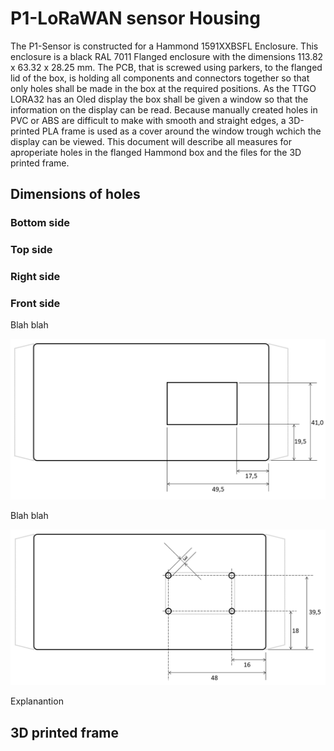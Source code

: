 # P1-LoRaWAN sensor Housing
The P1-Sensor is constructed for a Hammond 1591XXBSFL Enclosure. This enclosure is a black RAL 7011 Flanged enclosure with the dimensions 113.82 x 63.32 x 28.25 mm.
The PCB, that is screwed using parkers, to the flanged lid of the box, is holding all components and connectors together so that only holes shall be made in the box at the required positions.
As the TTGO LORA32 has an Oled display the box shall be given a window so that the information on the display can be read. Because manually created holes in PVC or ABS are difficult to make with smooth and straight edges, a 3D-printed PLA frame is used as a cover around the window trough wchich the display can be viewed.
This document will describe all measures for aproperiate holes in the flanged Hammond box and the files for the 3D printed frame.

## Dimensions of holes

### Bottom side

### Top side

### Right side

### Front side

Blah blah

![Dimensions window frontside](CaseFront.png "Dimensions window frontside")

Blah blah

![location-dimenstions support-holes window frontside](CaseFrontAid.png "location-dimenstions support-holes window frontside")

Explanantion

## 3D printed frame

